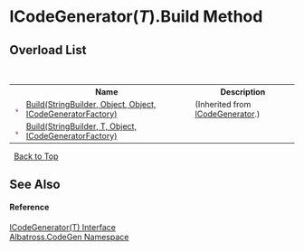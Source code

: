 # ICodeGenerator(*T*).Build Method 
 


## Overload List
&nbsp;<table><tr><th></th><th>Name</th><th>Description</th></tr><tr><td>![Public method](media/pubmethod.gif "Public method")</td><td><a href="3E8AA2A6">Build(StringBuilder, Object, Object, ICodeGeneratorFactory)</a></td><td> (Inherited from <a href="E61B69D">ICodeGenerator</a>.)</td></tr><tr><td>![Public method](media/pubmethod.gif "Public method")</td><td><a href="308F0220">Build(StringBuilder, T, Object, ICodeGeneratorFactory)</a></td><td /></tr></table>&nbsp;
<a href="#icodegenerator(*t*).build-method">Back to Top</a>

## See Also


#### Reference
<a href="919CCE29">ICodeGenerator(T) Interface</a><br /><a href="DCDDD28E">Albatross.CodeGen Namespace</a><br />